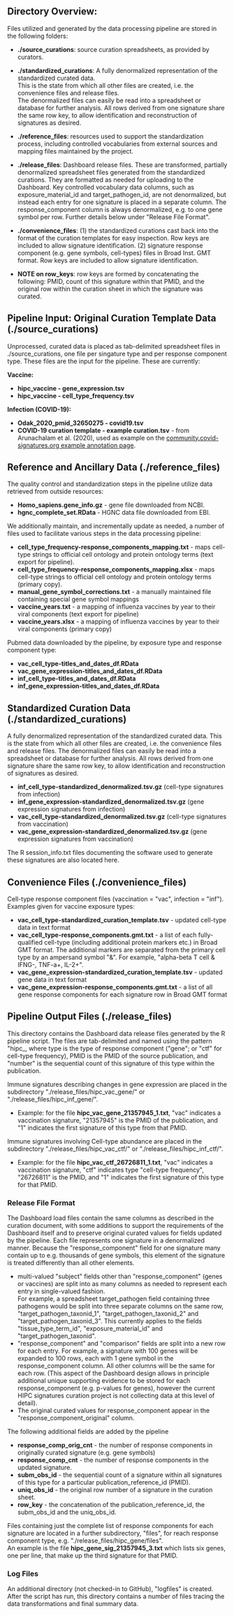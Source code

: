 ## Directory Overview: 
Files utilized and generated by the data processing pipeline are stored in the following folders:
* **./source_curations**: source curation spreadsheets, as provided by curators.
    
* **./standardized_curations**: A fully denormalized representation of the standardized curated data.  
  This is the state from which all other files are created, i.e. the convenience files and release files.  
  The denormalized files can easily be read into a spreadsheet or database for further analysis.  All rows 
  derived from one signature share the same row key, to allow identification and reconstruction of signatures as desired.

* **./reference_files**: resources used to support the standardization process, including controlled vocabularies from
  external sources and mapping files maintained by the project.
    
* **./release_files**: Dashboard release files. These are
  transformed, partially denormalized spreadsheet files generated from the standardized
  curations. They are formatted as needed for uploading to the
  Dashboard.  Key controlled vocabulary data columns, such as exposure_material_id and target_pathogen_id, 
  are not denormalized, but instead each entry for one signature is placed in a separate column.  The 
  response_component column is always denormalized, e.g. to one gene symbol per row.  Further details below 
  under "Release File Format".

* **./convenience_files**: 
  (1) the standardized curations cast back into the format of the curation templates for easy inspection.  Row keys are included to allow signature identification.
  (2) signature response component (e.g. gene symbols, cell-types) files in Broad Inst. GMT format.  Row keys are included to allow signature identification.
    
* **NOTE on row_keys**: row keys are formed by concatenating the following: PMID, count of this signature within that PMID, and the original row within the curation sheet 
  in which the signature was curated.
        

## Pipeline Input: Original Curation Template Data (./source_curations)
Unprocessed, curated data is placed as tab-delimited spreadsheet files in ./source_curations, 
one file per singature type and per response component type.  These files are the input for the pipeline.
These are currently:

**Vaccine:**
* **hipc_vaccine - gene_expression.tsv**
* **hipc_vaccine - cell_type_frequency.tsv**

**Infection (COVID-19):**
* **Odak_2020_pmid_32650275 - covid19.tsv**
* **COVID-19 curation template - example curation.tsv** - from Arunachalam et al. (2020), used as example on the [community.covid-signatures.org example annotation page](http://community.covid-signatures.org/example_annotation).

## Reference and Ancillary Data (./reference_files)
The quality control and standardization steps in the pipeline utilize data retrieved from outside resources:

* **Homo_sapiens.gene_info.gz** - gene file downloaded from NCBI.
* **hgnc_complete_set.RData** - HGNC data file downloaded from EBI.

We additionally maintain, and incrementally update as needed, a number of files used 
to facilitate various steps in the data processing pipeline:

* **cell_type_frequency-response_components_mapping.txt** - maps cell-type strings to official cell ontology and protein ontology terms (text export for pipeline).
* **cell_type_frequency-response_components_mapping.xlsx** - maps cell-type strings to official cell ontology and protein ontology terms (primary copy).
* **manual_gene_symbol_corrections.txt** - a manually maintained file containing special gene symbol mappings
* **vaccine_years.txt** - a mapping of influenza vaccines by year to their viral components (text export for pipeline)
* **vaccine_years.xlsx** - a mapping of influenza vaccines by year to their viral components (primary copy)

Pubmed data downloaded by the pipeline, by exposure type and response component type:
* **vac_cell_type-titles_and_dates_df.RData**
* **vac_gene_expression-titles_and_dates_df.RData**
* **inf_cell_type-titles_and_dates_df.RData**
* **inf_gene_expression-titles_and_dates_df.RData**

## Standardized Curation Data (./standardized_curations)
A fully denormalized representation of the standardized curated data. This is the state from which all other files are created, i.e. the convenience files and release files. The denormalized files can easily be read into a spreadsheet or database for further analysis. All rows derived from one signature share the same row key, to allow identification and reconstruction of signatures as desired.
* **inf_cell_type-standardized_denormalized.tsv.gz**  (cell-type signatures from infection)
* **inf_gene_expression-standardized_denormalized.tsv.gz** (gene expression signatures from infection)
* **vac_cell_type-standardized_denormalized.tsv.gz** (cell-type signatures from vaccination)
* **vac_gene_expression-standardized_denormalized.tsv.gz** (gene expression signatures from vaccination)

The R session_info.txt files documenting the software used to generate these signatures are also located here.


## Convenience Files (./convenience_files)
Cell-type response component files (vaccination = "vac", infection = "inf").  Examples given for vaccine exposure types:
* **vac_cell_type-standardized_curation_template.tsv** - updated cell-type data in text format
* **vac_cell_type-response_components.gmt.txt** - a list of each fully-qualified cell-type (including additional 
protein markers etc.) in Broad GMT format.  The additional markers are separated from the primary cell 
type by an ampersand symbol "&". For example, "alpha-beta T cell & IFNG-, TNF-a+, IL-2+".
* **vac_gene_expression-standardized_curation_template.tsv** - updated gene data in text format
* **vac_gene_expression-response_components.gmt.txt** - a list of all gene response components for each signature row in Broad GMT format

## Pipeline Output Files (./release_files)
This directory contains the Dashboard data release files generated by the R pipeline script.
The files are tab-delimited and named using the pattern 
"hipc_<type>_<PMID>_<number>, where type is the type of response component 
("gene"; or "ctf" for cell-type frequency), PMID is the PMID of the source publication, 
and "number" is the sequential count of this signature of this type within the publication.
	
Immune signatures describing changes in gene expression are placed in the subdirectory "./release_files/hipc_vac_gene/" or 
"./release_files/hipc_inf_gene/".  
* Example: for the file **hipc_vac_gene_21357945_1.txt**, "vac" indicates a vaccination signature, 
"21357945" is the PMID of the publication, and "1" indicates the first signature of this type from that PMID.
	
Immune signatures involving Cell-type abundance are placed in the subdirectory 
"./release_files/hipc_vac_ctf/" or "./release_files/hipc_inf_ctf/".
* Example: for the file **hipc_vac_ctf_26726811_1.txt**, "vac" indicates a vaccination signature, 
"ctf" indicates type "cell-type frequency", "26726811" is the PMID, and "1" indicates the 
first signature of this type for that PMID.

### Release File Format
The Dashboard load files contain the same columns as described in the curation document, 
with some additions to support the requirements of the Dashboard itself and to preserve original 
curated values for fields updated by the pipeline. Each file represents one signature in a 
denormalized manner. Because the "response_component" field for one signature many contain up 
to e.g. thousands of gene symbols, this element of the signature is treated differently than all other elements.
* multi-valued "subject" fields other than "response_component" (genes or vaccines) are 
split into as many columns as needed to represent each entry in single-valued fashion.  
For example, a spreadsheet target_pathogen field containing three pathogens would be split 
into three separate columns on the same row, "target_pathogen_taxonid_1", "target_pathogen_taxonid_2" and 
"target_pathogen_taxonid_3".  This currently applies to the fields "tissue_type_term_id", "exposure_material_id" and "target_pathogen_taxonid".
* "response_component" and "comparison" fields are split into a new row for each entry. For example, a signature 
with 100 genes will be expanded to 100 rows, each with 1 gene symbol in the 
response_component column. All other columns will be the same for each row. 
(This aspect of the Dashboard design allows in principle additional unique supporting evidence 
to be stored for each response_component (e.g. p-values for genes), however the current HIPC signatures 
curation project is not collecting data at this level of detail). 
* The original curated values for response_component appear in the "response_component_original" column.

The following additional fields are added by the pipeline
* **response_comp_orig_cnt** - the number of response components in originally curated signature (e.g. gene symbols)
* **response_comp_cnt** - the number of response components in the updated signature.
* **subm_obs_id** - the sequential count of a signature within all signatures of this type for a 
particular publication_reference_id (PMID).      
* **uniq_obs_id** - the original row number of a signature in the curation sheet.         
* **row_key** - the concatenation of the publication_reference_id, the subm_obs_id and the uniq_obs_id.
	
Files containing just the complete list of response components for each signature are located in a 
further subdirectory, "files", for reach response component type, e.g. "./release_files/hipc_gene/files".  
An example is the file **hipc_gene_sig_21357945_3.txt** which lists six genes, one per line, 
that make up the third signature for that PMID.

### Log Files
An additional directory (not checked-in to GitHub), "logfiles" is created.  After the script has 
run, this directory contains a number of files tracing the data transformations and final summary data.

